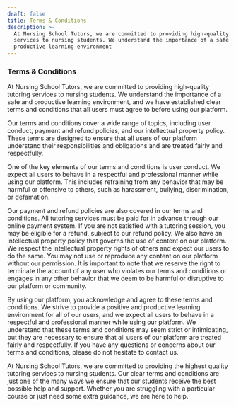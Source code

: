 ```yaml
---
draft: false
title: Terms & Conditions
description: >-
  At Nursing School Tutors, we are committed to providing high-quality tutoring
  services to nursing students. We understand the importance of a safe and
  productive learning environment
---
```


### Terms & Conditions

At Nursing School Tutors, we are committed to providing high-quality tutoring services to nursing students. We understand the importance of a safe and productive learning environment, and we have established clear terms and conditions that all users must agree to before using our platform.

Our terms and conditions cover a wide range of topics, including user conduct, payment and refund policies, and our intellectual property policy. These terms are designed to ensure that all users of our platform understand their responsibilities and obligations and are treated fairly and respectfully.

One of the key elements of our terms and conditions is user conduct. We expect all users to behave in a respectful and professional manner while using our platform. This includes refraining from any behavior that may be harmful or offensive to others, such as harassment, bullying, discrimination, or defamation.

Our payment and refund policies are also covered in our terms and conditions. All tutoring services must be paid for in advance through our online payment system. If you are not satisfied with a tutoring session, you may be eligible for a refund, subject to our refund policy. We also have an intellectual property policy that governs the use of content on our platform. We respect the intellectual property rights of others and expect our users to do the same. You may not use or reproduce any content on our platform without our permission. It is important to note that we reserve the right to terminate the account of any user who violates our terms and conditions or engages in any other behavior that we deem to be harmful or disruptive to our platform or community.

By using our platform, you acknowledge and agree to these terms and conditions. We strive to provide a positive and productive learning environment for all of our users, and we expect all users to behave in a respectful and professional manner while using our platform. We understand that these terms and conditions may seem strict or intimidating, but they are necessary to ensure that all users of our platform are treated fairly and respectfully. If you have any questions or concerns about our terms and conditions, please do not hesitate to contact us.

At Nursing School Tutors, we are committed to providing the highest quality tutoring services to nursing students. Our clear terms and conditions are just one of the many ways we ensure that our students receive the best possible help and support. Whether you are struggling with a particular course or just need some extra guidance, we are here to help.
